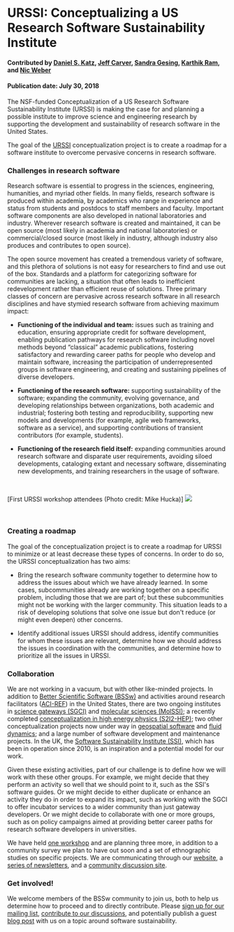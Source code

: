 # URSSI: Conceptualizing a US Research Software Sustainability Institute

#### Contributed by [Daniel S. Katz](https://github.com/danielskatz "Daniel S. Katz GitHub Profile"), [Jeff Carver](https://github.com/JeffCarver "Jeff Carver GitHub Profile"), [Sandra Gesing](https://github.com/sandragesing "Sandra Gesing GitHub Profile"), [Karthik Ram](https://github.com/karthik "Karthik Ram GitHub Profile"), and [Nic Weber](https://github.com/nniiicc "Nic Weber GitHub Profile")

#### Publication date: July 30, 2018

The NSF-funded Conceptualization of a US Research Software Sustainability Institute (URSSI) is
making the case for and planning a possible institute to improve science and engineering research by supporting the
development and sustainability of research software in the United States. 

The goal of the [URSSI](http://urssi.us/) conceptualization project is to create a roadmap for a software institute to overcome pervasive concerns in research software.

### Challenges in research software
Research software is essential to progress in the sciences, engineering, humanities, and myriad other fields.  In many
fields, research software is produced within academia, by academics who range in experience and status from students
and postdocs to staff members and faculty.  Important software
components are also developed in national laboratories and industry. Wherever research software is created and
maintained, it can be open source (most likely in academia and national laboratories) or commercial/closed source
(most likely in industry, although industry also produces and contributes to open source).

The open source movement has created a tremendous variety of software, and this plethora of solutions is not easy for researchers to find and use out of the box.
Standards and a platform for categorizing software for communities are lacking, a situation that often leads to inefficient redevelopment
rather than efficient reuse of solutions. Three primary classes of concern are pervasive across research software in all research
disciplines and have stymied research software from achieving maximum impact:

- **Functioning of the individual and team:** issues such as training and education, ensuring appropriate credit for
software development, enabling publication pathways for research software including novel methods beyond “classical”
academic publications, fostering satisfactory and rewarding career paths for people who develop and maintain software,
increasing the participation of underrepresented groups in software engineering, and creating and sustaining pipelines
of diverse developers.

- **Functioning of the research software:** supporting sustainability of the software; expanding the community, evolving governance,
and developing relationships between organizations, both academic and industrial; fostering both testing and
reproducibility, supporting new models and developments (for example, agile web frameworks, software as a service), and
supporting contributions of transient contributors (for example, students).

- **Functioning of the research field itself:** expanding communities around research software and disparate user requirements,
avoiding siloed developments, cataloging extant and necessary software, disseminating new developments, and training
researchers in the usage of software.

<br>

[First URSSI workshop attendees (Photo credit: Mike Hucka)]
<img src='https://github.com/betterscientificsoftware/images/raw/master/Blog_0718_URSSI_SSw_1250_728.png' />

<br>

### Creating a roadmap
The goal of the conceptualization project is to create a roadmap for URSSI to minimize or at least decrease these
types of concerns. In order to do so, the  URSSI conceptualization has two aims:

- Bring the research software community together to determine how to address the issues about which we have already
learned. In some cases,  subcommunities already are working together on a specific problem,
including those that we are part of; but these subcommunities might not be working with the larger community.
This situation leads to a risk of developing solutions that solve one issue but don't reduce (or might even deepen) other concerns.

- Identify additional issues URSSI should address, identify communities for whom these issues are relevant, determine
how we should address the issues in coordination with the communities, and determine how to prioritize all the issues
in URSSI.

### Collaboration
We are not working in a vacuum, but with other like-minded projects.  In addition to
[Better Scientific Software (BSSw)](https://bssw.io/) and activities around research facilitators
([ACI-REF](https://aciref.org/)) in the United States, there are two ongoing institutes in
[science gateways (SGCI)](https://sciencegateways.org/) and [molecular sciences (MolSSI)](http://molssi.org/); a recently
completed [conceptualization in high energy physics (S2I2-HEP)](http://s2i2-hep.org/); two other conceptualization projects
now under way in [geospatial software](http://gsi.cigi.illinois.edu) and
[fluid dynamics](https://www.colorado.edu/events/cfdsi/); and a large number of software development and maintenance
projects. In the UK, the [Software Sustainability Institute (SSI)](https://www.software.ac.uk/), which has been in
operation since 2010, is an inspiration and a potential model for our work. 

Given these existing activities, part of our challenge is to define how we will work with these other groups.
For example, we might decide that they perform an activity so well that we should point to it, such as the SSI's
software guides. Or we might decide to either duplicate or enhance an activity they do in order to expand its impact, such
as working with the SGCI to offer incubator services to a wider community than just gateway developers. Or we might
decide to collaborate with one or more groups, such as on policy campaigns aimed at providing better career paths
for research software developers in universities.

We have held [one workshop](http://urssi.us/workshops/berkeley/) and are planning three more, in addition to a
community survey we plan to have out soon and a set of ethnographic studies on specific projects. We are
communicating through our [website](http://urssi.us), a [series of newsletters](http://urssi.us/newsletter/), and
a [community discussion site](https://discuss.urssi.us). 

### Get involved!
We welcome members of the BSSw community to join us, both to help us determine how to proceed and to directly
contribute. Please
[sign up for our mailing list](https://urssi.us17.list-manage.com/subscribe/post?u=34c9c3bb4d54665136bd03e49&id=f55b22de1d),
[contribute to our discussions](https://discuss.urssi.us), and potentially publish a
guest [blog post](http://urssi.us/blog/) with us on a topic around software sustainability.


<!---
Publish: yes
RSS update: 2018-07-30
Categories: Collaboration
Topics: projects and organizations, funding sources and programs
Tags: bssw-blog-article
Level: 2
Prerequisites: default
Aggregate: none
--->
